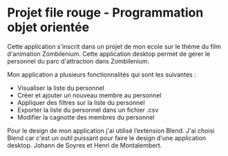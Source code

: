 # Projet file rouge - Programmation objet orientée 

Cette application s'inscrit dans un projet de mon ecole sur le théme du film d'animation Zombilenium.
Cette application desktop permet de gérer le personnel du parc d'attraction dans Zombilenium.

Mon application a plusieurs fonctionnalités qui sont les suivantes :

- Visualiser la liste du personnel
- Créer et ajouter un nouveau membre au personnel
- Appliquer des filtres sur la liste du personnel
- Exporter la liste du personnel dans un fichier .csv
- Modifier la cagnotte des membres du personnel



Pour le design de mon application j'ai utilisé l’extension Blend.
J'ai choisi Blend car c'est un outil puissant pour faire le design d'une application desktop. Johann de Soyres et Henri de Montalembert.

